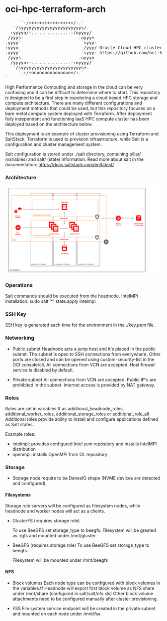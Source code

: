 # oci-hpc-terraform-arch
<pre>
      `-/+++++++++++++++++/-.`
   `/syyyyyyyyyyyyyyyyyyyyyyys/.
  :yyyyo/-...............-/oyyyy/
 /yyys-                     .oyyy+
.yyyy`                       `syyy-
:yyyo                         /yyy/ Oracle Cloud HPC cluster demo
.yyyy`                       `syyy- https://github.com/oci-hpc/oci-hpc-terraform-arch
 /yyys.                     .oyyyo
  /yyyyo:-...............-:oyyyy/`
   `/syyyyyyyyyyyyyyyyyyyyyyys+.
     `.:/+ooooooooooooooo+/:.`
`
</pre>
High Performance Computing and storage in the cloud can be very confusing and it can be difficult to determine where to start. This repository is designed to be a first step in expoloring a cloud based HPC storage and compute architecture. There are many different configurations and deployment methods that could be used, but this repository focuses on a bare metal compute system deployed with Terraform. After deployment fully independant and functioning IaaS HPC compute cluster has been deployed based on the architecture below.

This deployment is an example of cluster provisioning using Terraform and SaltStack. Terraform is used to provision infrastructure, while Salt is a configuration and cluster management system. 

Salt configuration is stored under ./salt directory, containing pillar/ (variables) and salt/ (state) information. Read more about salt in the documentation: https://docs.saltstack.com/en/latest/

### Architecture

![Architecture](images/architecture.png)

### Operations
Salt commands should be executed from the headnode. 
IntelMPI installation: sudo salt '*' state.apply intelmpi

### SSH Key
SSH key is generated each time for the environment in the ./key.pem file. 

### Networking 

- Public subnet
  Headnode acts a jump host and it's placed in the public subnet. The subnet is open to SSH connections from everywhere. Other ports are closed and can be opened using custom-security-list in the OCI console/cli. 
  All connections from VCN are accepted. Host firewall service is disabled by default. 

- Private subnet
  All connections from VCN are accepted. Public IP's are prohibited in the subnet. Internet access is provided by NAT gateway. 
  
### Roles

Roles are set in variables.tf as 
additional_headnode_roles, additional_worker_roles, additional_storage_roles or additional_role_all
Additional roles provide ability to install and configure applications defined as Salt states. 

Example roles: 
- intelmpi: provides configured Intel yum repository and installs IntelMPI distribution
- openmpi: installs OpenMPI from OL repository

### Storage
- Storage node require to be DenseIO shape (NVME devices are detected and configured).

#### Filesystems

Storage role servers will be configured as filesystem nodes, while headnode and worker nodes will act as a clients. 

- GlusterFS (requires storage role)
  
  To use BeeGFS set storage_type to beegfs. 
  Filesystem will be greated as :/gfs and mounted under /mnt/gluster

- BeeGFS (requires storage role)
  To use BeeGFS set storage_type to beegfs.
  
  Filesystem will be mounted under /mnt/beegfs

#### NFS

- Block volumes
  Each node type can be configured with block volumes in the variables.tf
  Headnode will export first block volume as NFS share under /mnt/share (configured in salt/salt/nfs.sls)
  Other block volume attachments need to be configured manually after cluster provisioning. 

- FSS
  File system service endpoint will be created in the private subnet and mounted on each node under /mnt/fss

  
